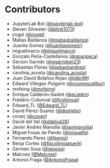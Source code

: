 # Contributors

* JupyterLab Bot ([@jupyterlab-bot](https://crowdin.com/profile/jupyterlab-bot))
* Steven Silvester ([@blink1073](https://crowdin.com/profile/blink1073))
* jrogel ([@jrogel](https://crowdin.com/profile/jrogel))
* Matias Baldanza ([@matiasbaldanza](https://crowdin.com/profile/matiasbaldanza))
* Juanita Gomez ([@juanitagomezr](https://crowdin.com/profile/juanitagomezr))
* miguelmarco ([@miguelmarco](https://crowdin.com/profile/miguelmarco))
* Gonzalo Peña-Castellanos ([@goanpeca](https://crowdin.com/profile/goanpeca))
* Gerson Garrido ([@ggarridom23](https://crowdin.com/profile/ggarridom23))
* Sebastian Flores ([@sebastiandres](https://crowdin.com/profile/sebastiandres))
* carolina_acosta ([@carolina_acosta](https://crowdin.com/profile/carolina_acosta))
* Juan David Bolaños Rojas ([@jdbr99](https://crowdin.com/profile/jdbr99))
* Edward Villegas-Pulgarin ([@cosmoscalibur](https://crowdin.com/profile/cosmoscalibur))
* mofeing ([@mofeing](https://crowdin.com/profile/mofeing))
* Enrique Calderón-Sastré ([@ecaldrn](https://crowdin.com/profile/ecaldrn))
* Frédéric Collonval ([@fcollonval](https://crowdin.com/profile/fcollonval))
* Edward_TL ([@Edward_TL](https://crowdin.com/profile/Edward_TL))
* David Perez-Suarez ([@dpshelio](https://crowdin.com/profile/dpshelio))
* covarj ([@covarj](https://crowdin.com/profile/covarj))
* David del Val ([@ddelval28](https://crowdin.com/profile/ddelval28))
* Javier Andrés Mansilla ([@javimansilla](https://crowdin.com/profile/javimansilla))
* Miguel Fosas de Pando ([@miguelfp](https://crowdin.com/profile/miguelfp))
* Fernando Perez ([@fperez](https://crowdin.com/profile/fperez))
* Benja Cortes ([@flacolimpiatuerk](https://crowdin.com/profile/flacolimpiatuerk))
* Germán Sosa ([@gesosa](https://crowdin.com/profile/gesosa))
* Malcnez ([@Malcnez](https://crowdin.com/profile/Malcnez))
* Antonio Fraga ([@AntonioFraga](https://crowdin.com/profile/AntonioFraga))
